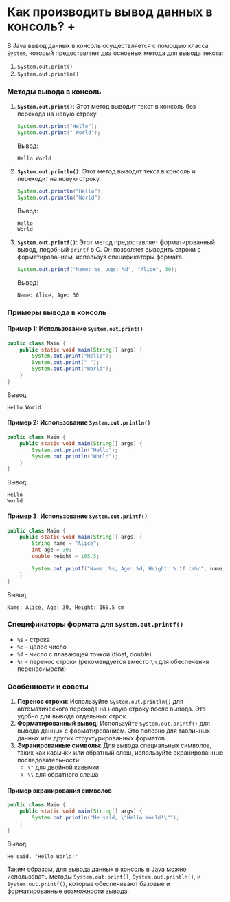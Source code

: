 # Как производить вывод данных в консоль? +

В Java вывод данных в консоль осуществляется с помощью класса `System`, который предоставляет два основных метода для вывода текста:

1. `System.out.print()`
2. `System.out.println()`

### Методы вывода в консоль

1. **`System.out.print()`**: Этот метод выводит текст в консоль без перехода на новую строку.
   
   ```java
   System.out.print("Hello");
   System.out.print(" World");
   ```
   Вывод:
   ```
   Hello World
   ```

2. **`System.out.println()`**: Этот метод выводит текст в консоль и переходит на новую строку.
   
   ```java
   System.out.println("Hello");
   System.out.println("World");
   ```
   Вывод:
   ```
   Hello
   World
   ```

3. **`System.out.printf()`**: Этот метод предоставляет форматированный вывод, подобный `printf` в C. Он позволяет выводить строки с форматированием, используя спецификаторы формата.

   ```java
   System.out.printf("Name: %s, Age: %d", "Alice", 30);
   ```
   Вывод:
   ```
   Name: Alice, Age: 30
   ```

### Примеры вывода в консоль

#### Пример 1: Использование `System.out.print()`
```java
public class Main {
    public static void main(String[] args) {
        System.out.print("Hello");
        System.out.print(" ");
        System.out.print("World");
    }
}
```
Вывод:
```
Hello World
```

#### Пример 2: Использование `System.out.println()`
```java
public class Main {
    public static void main(String[] args) {
        System.out.println("Hello");
        System.out.println("World");
    }
}
```
Вывод:
```
Hello
World
```

#### Пример 3: Использование `System.out.printf()`
```java
public class Main {
    public static void main(String[] args) {
        String name = "Alice";
        int age = 30;
        double height = 165.5;

        System.out.printf("Name: %s, Age: %d, Height: %.1f cm%n", name, age, height);
    }
}
```
Вывод:
```
Name: Alice, Age: 30, Height: 165.5 cm
```

### Спецификаторы формата для `System.out.printf()`
- `%s` - строка
- `%d` - целое число
- `%f` - число с плавающей точкой (float, double)
- `%n` - перенос строки (рекомендуется вместо `\n` для обеспечения переносимости)

### Особенности и советы

1. **Перенос строки**: Используйте `System.out.println()` для автоматического перехода на новую строку после вывода. Это удобно для вывода отдельных строк.
2. **Форматированный вывод**: Используйте `System.out.printf()` для вывода данных с форматированием. Это полезно для табличных данных или других структурированных форматов.
3. **Экранированные символы**: Для вывода специальных символов, таких как кавычки или обратный слеш, используйте экранированные последовательности:
   - `\"` для двойной кавычки
   - `\\` для обратного слеша

#### Пример экранирования символов
```java
public class Main {
    public static void main(String[] args) {
        System.out.println("He said, \"Hello World!\"");
    }
}
```
Вывод:
```
He said, "Hello World!"
```

Таким образом, для вывода данных в консоль в Java можно использовать методы `System.out.print()`, `System.out.println()`, и `System.out.printf()`, которые обеспечивают базовые и форматированные возможности вывода.